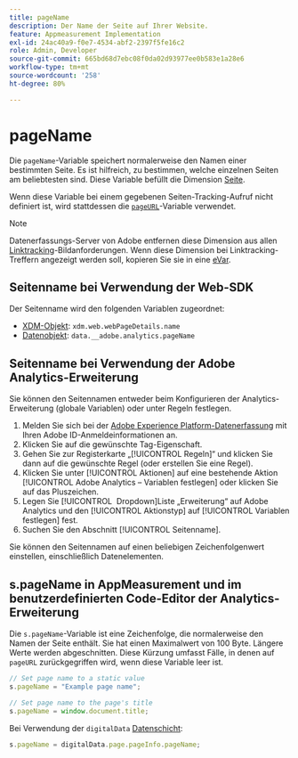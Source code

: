 ```yaml
---
title: pageName
description: Der Name der Seite auf Ihrer Website.
feature: Appmeasurement Implementation
exl-id: 24ac40a9-f0e7-4534-abf2-2397f5fe16c2
role: Admin, Developer
source-git-commit: 665bd68d7ebc08f0da02d93977ee0b583e1a28e6
workflow-type: tm+mt
source-wordcount: '258'
ht-degree: 80%

---
```


# pageName

Die `pageName`-Variable speichert normalerweise den Namen einer bestimmten Seite. Es ist hilfreich, zu bestimmen, welche einzelnen Seiten am beliebtesten sind. Diese Variable befüllt die Dimension [Seite](/help/components/dimensions/page.md).

Wenn diese Variable bei einem gegebenen Seiten-Tracking-Aufruf nicht definiert ist, wird stattdessen die [`pageURL`](pageurl.md)-Variable verwendet.

>[!NOTE]
>
>Datenerfassungs-Server von Adobe entfernen diese Dimension aus allen [Linktracking](/help/implement/vars/functions/tl-method.md)-Bildanforderungen. Wenn diese Dimension bei Linktracking-Treffern angezeigt werden soll, kopieren Sie sie in eine [eVar](evar.md).

## Seitenname bei Verwendung der Web-SDK

Der Seitenname wird den folgenden Variablen zugeordnet:

* [XDM-Objekt](/help/implement/aep-edge/xdm-var-mapping.md): `xdm.web.webPageDetails.name`
* [Datenobjekt](/help/implement/aep-edge/data-var-mapping.md): `data.__adobe.analytics.pageName`

## Seitenname bei Verwendung der Adobe Analytics-Erweiterung

Sie können den Seitennamen entweder beim Konfigurieren der Analytics-Erweiterung (globale Variablen) oder unter Regeln festlegen.

1. Melden Sie sich bei der [Adobe Experience Platform-Datenerfassung](https://experience.adobe.com/data-collection) mit Ihren Adobe ID-Anmeldeinformationen an.
2. Klicken Sie auf die gewünschte Tag-Eigenschaft.
3. Gehen Sie zur Registerkarte „[!UICONTROL Regeln]“ und klicken Sie dann auf die gewünschte Regel (oder erstellen Sie eine Regel).
4. Klicken Sie unter [!UICONTROL Aktionen] auf eine bestehende Aktion [!UICONTROL Adobe Analytics – Variablen festlegen] oder klicken Sie auf das Pluszeichen.
5. Legen Sie [!UICONTROL &#x200B; Dropdown]Liste „Erweiterung“ auf Adobe Analytics und den [!UICONTROL Aktionstyp] auf [!UICONTROL Variablen festlegen] fest.
6. Suchen Sie den Abschnitt [!UICONTROL Seitenname].

Sie können den Seitennamen auf einen beliebigen Zeichenfolgenwert einstellen, einschließlich Datenelementen.

## s.pageName in AppMeasurement und im benutzerdefinierten Code-Editor der Analytics-Erweiterung

Die `s.pageName`-Variable ist eine Zeichenfolge, die normalerweise den Namen der Seite enthält. Sie hat einen Maximalwert von 100 Byte. Längere Werte werden abgeschnitten. Diese Kürzung umfasst Fälle, in denen auf `pageURL` zurückgegriffen wird, wenn diese Variable leer ist.

```js
// Set page name to a static value
s.pageName = "Example page name";

// Set page name to the page's title
s.pageName = window.document.title;
```

Bei Verwendung der `digitalData` [Datenschicht](../../prepare/data-layer.md):

```js
s.pageName = digitalData.page.pageInfo.pageName;
```
